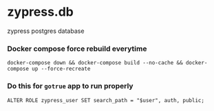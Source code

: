 # zypress.db
zypress postgres database

### Docker compose force rebuild everytime

```
docker-compose down && docker-compose build --no-cache && docker-compose up --force-recreate
```

### Do this for `gotrue` app to run properly

```
ALTER ROLE zypress_user SET search_path = "$user", auth, public;
```
